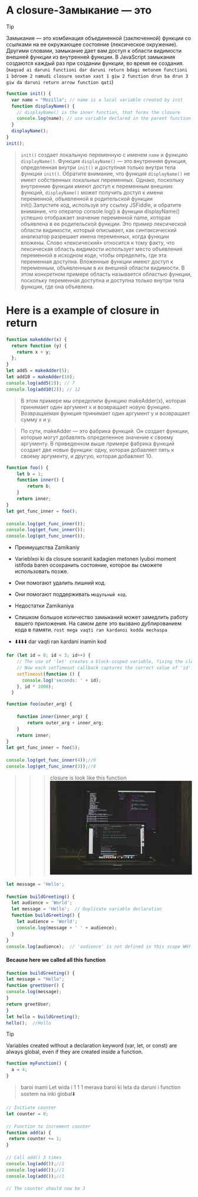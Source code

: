 # A closure-Замыкание — это
>[!TIP]
>Замыкание — это комбинация объединенной (заключенной) функции со ссылками на ее окружающее состояние (лексическое окружение). Другими словами, замыкание дает вам доступ к области видимости внешней функции из внутренней функции. В JavaScript замыкания создаются каждый раз при создании функции, во время ее создания.(`maqsad ai daruni functioni dar daruni return bdagi metonem functioni 1 bdroem 2 namudi closure soxtan xast 1 giw 2 function drun ba drun 3 giw da daruni return arrow function qati`)



```js
function init() {
  var name = "Mozilla"; // name is a local variable created by init
  function displayName() {
    // displayName() is the inner function, that forms the closure
    console.log(name); // use variable declared in the parent function
  }
  displayName();
}
init();
```
>`init()` создает локальную переменную с именем `name` и функцию `displayName()`. Функция `displayName()` — это внутренняя функция, определенная внутри `init()` и доступная только внутри тела функции `init()`. Обратите внимание, что функция `displayName()` не имеет собственных локальных переменных. Однако, поскольку внутренние функции имеют доступ к переменным внешних функций, `displayName()` может получить доступ к имени переменной, объявленной в родительской функции init().Запустите код, используя эту ссылку JSFiddle, и обратите внимание, что оператор console.log() в функции displayName() успешно отображает значение переменной name, которая объявлена ​​в ее родительской функции. Это пример лексической области видимости, который описывает, как синтаксический анализатор разрешает имена переменных, когда функции вложены. Слово «лексический» относится к тому факту, что лексическая область видимости использует место объявления переменной в исходном коде, чтобы определить, где эта переменная доступна. Вложенные функции имеют доступ к переменным, объявленным в их внешней области видимости.
В этом конкретном примере область называется областью функции, поскольку переменная доступна и доступна только внутри тела функции, где она объявлена.

# Here is a example of closure in return
```js
function makeAdder(x) {
  return function (y) {
    return x + y;
  };
}
let add5 = makeAdder(5);
let add10 = makeAdder(10);
console.log(add5(2)); // 7
console.log(add10(2)); // 12
```
>В этом примере мы определили функцию makeAdder(x), которая принимает один аргумент x и возвращает новую функцию. Возвращаемая функция принимает один аргумент y и возвращает сумму x и y.



>По сути, makeAdder — это фабрика функций. Он создает функции, которые могут добавлять определенное значение к своему аргументу. В приведенном выше примере фабрика функций создает две новые функции: одну, которая добавляет пять к своему аргументу, и другую, которая добавляет 10.


```js
function foo() {
    let b = 1;
    function inner() {
        return b;
    }
    return inner;
}
let get_func_inner = foo();

console.log(get_func_inner());
console.log(get_func_inner());
console.log(get_func_inner());
```
* Преимущества Zamikaniy
* Varieblxoi ki da closure soxranit kadagien metonen lyuboi moment istifoda baren oсохранить состояние, которое вы сможете использовать позже.
* Они помогают удалить лишний код.
* Они помогают поддерживать `модульный код`.

* Недостатки Zamikaniya
* Слишком большое количество замыканий может замедлить работу вашего приложения. На самом деле это вызвано дублированием кода в памяти. `rost mega vaqti ran kardanoi kodda mechaspa`
* ⬇️⬇️⬇️⬇️ dar vaqti ran kardani inamin kod
``` js
for (let id = 0; id < 3; id++) {
    // The use of 'let' creates a block-scoped variable, fixing the closure issue.
    // Now each setTimeout callback captures the correct value of 'id'.
    setTimeout(function () {
      console.log('seconds: ' + id);
    }, id * 1000);
  }
```
```js
function foo(outer_arg) {

    function inner(inner_arg) {
        return outer_arg + inner_arg;
    }
    return inner;
}
let get_func_inner = foo(5);

console.log(get_func_inner(4));//9
console.log(get_func_inner(3));//8
```
>>> closure is look like this function
![closure](./closure)

```js
let message = 'Hello';

function buildGreeting() {
  let audience = 'World';
  let message = 'Hello';  // Duplicate variable declaration
  function buildGreeting() {
    let audience = 'World';
    console.log(message + ' ' + audience);
  }
}
console.log(audience);  // 'audience' is not defined in this scope WHY IT SHOULD SAY THAT AUDIANCE IS NOT DEFINED
```


#### Because here we called all this function
```js
function buildGreeting() {
let message = "Hello";
function greetUser() {
console.log(message);
}
return greetUser;
}
let hello = buildGreeting();
hello();  //Hello 
```

>[!TIP]
>Variables created without a declaration keyword (var, let, or const) are always global, even if they are created inside a function.
```js
function myFunction() {
  a = 4;
}
```
>baroi inami Let wida i 1 1 1 merava baroi ki leta da daruni i function soxtem na inki global⬇️
```js
// Initiate counter
let counter = 0;

// Function to increment counter
function add(a) {
 return counter += 1;
}

// Call add() 3 times
console.log(add());//1
console.log(add());//1
console.log(add());//1

// The counter should now be 3 
```

